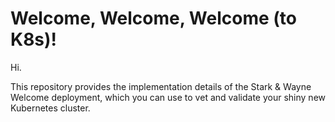 Welcome, Welcome, Welcome (to K8s)!
===================================

Hi.

This repository provides the implementation details of the Stark &
Wayne Welcome deployment, which you can use to vet and validate
your shiny new Kubernetes cluster.
